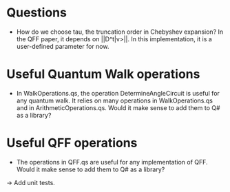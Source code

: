 
# Questions

- How do we choose tau, the truncation order in Chebyshev expansion? In the QFF paper, it depends on ||D^t|v>||. In this implementation, it is a user-defined parameter for now.

# Useful Quantum Walk operations

- In WalkOperations.qs, the operation DetermineAngleCircuit is useful for any quantum walk. It relies on many operations in WalkOperations.qs and in ArithmeticOperations.qs.  Would it make sense to add them to Q# as a library?

# Useful QFF operations

- The operations in QFF.qs are useful for any implementation of QFF. Would it make sense to add them to Q# as a library?

-> Add unit tests.